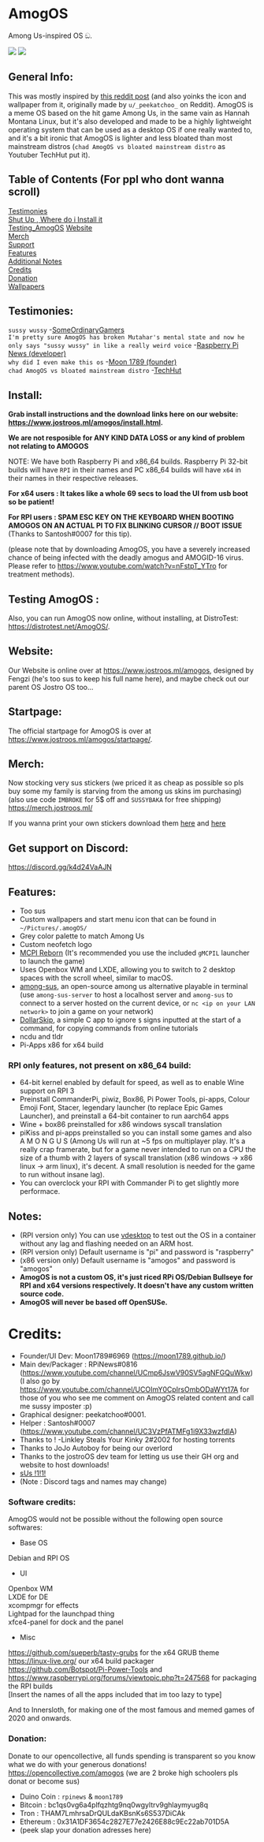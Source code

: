 # AmogOS
Among Us-inspired OS ඞ.

<img src="https://i.postimg.cc/FsHYbkG3/Amog-OS-Wallpaper-old.png"/> <img src="https://i.postimg.cc/m2Ym9qXt/130533968-d797e83d-e643-4c62-9264-7d46c2b67b48.png"/>

## General Info:  

This was mostly inspired by [this reddit post](https://www.reddit.com/r/unixporn/comments/nhomed/cinnamon_amogos_is_complete_icon_art_idea_by_u/) (and also yoinks the icon and wallpaper from it, originally made by `u/_peekatchoo_` on Reddit). AmogOS is a meme OS based on the hit game Among Us, in the same vain as Hannah Montana Linux, but it's also developed and made to be a highly lightweight operating system that can be used as a desktop OS if one really wanted to, and it's a bit ironic that AmogOS is lighter and less bloated than most mainstream distros (`chad AmogOS vs bloated mainstream distro` as Youtuber TechHut put it).

## Table of Contents (For ppl who dont wanna scroll)
[Testimonies](#Testimonies)  
[Shut Up , Where do i Install it](#Install)  
[Testing_AmogOS](#Testing_AmogOS)
[Website](#Website)  
[Merch](#Merch)  
[Support](#Support)  
[Features](#Features)  
[Additional Notes](#Notes)  
[Credits](#Credits)  
[Donation](#Donation)  
[Wallpapers](https://github.com/jostroOS/AmogOS-Wallpapers)  

## Testimonies:
`sussy wussy` -[SomeOrdinaryGamers](https://www.youtube.com/watch?v=ixLuhDxNktk)  
`I'm pretty sure AmogOS has broken Mutahar's mental state and now he only says "sussy wussy" in like a really weird voice` -[Raspberry Pi News (developer)](https://www.youtube.com/watch?v=jiQVuhNiTZ0)  
`why did I even make this os` -[Moon 1789 (founder)](https://www.youtube.com/watch?v=hkzYIwMYds8)  
`chad AmogOS vs bloated mainstream distro` -[TechHut](https://www.youtube.com/watch?v=ymYIJYb2hYI)  

## Install:
**Grab install instructions and the download links here on our website: https://www.jostroos.ml/amogos/install.html.**

**We are not resposible for ANY KIND DATA LOSS or any kind of problem not relating to AMOGOS**

NOTE: We have both Raspberry Pi and x86_64 builds. Raspberry Pi 32-bit builds will have `RPI` in their names and PC x86_64 builds will have `x64` in their names in their respective releases.  

**For x64 users : It takes like a whole 69 secs to load the UI from usb boot so be patient!**

**For RPI users : SPAM ESC KEY ON THE KEYBOARD WHEN BOOTING AMOGOS ON AN ACTUAL PI TO FIX BLINKING CURSOR // BOOT ISSUE** (Thanks to Santosh#0007 for this tip).

(please note that by downloading AmogOS, you have a severely increased chance of being infected with the deadly amogus and AMOGID-16 virus. Please refer to https://www.youtube.com/watch?v=nFstpT_YTro for treatment methods).

## Testing AmogOS :
Also, you can run AmogOS now online, without installing, at DistroTest: https://distrotest.net/AmogOS/.

## Website:
Our Website is online over at https://www.jostroos.ml/amogos, designed by Fengzi (he's too sus to keep his full name here), and maybe check out our parent OS Jostro OS too...

## Startpage:
The official startpage for AmogOS is over at https://www.jostroos.ml/amogos/startpage/.

## Merch:
Now stocking very sus stickers (we priced it as cheap as possible so pls buy some my family is starving from the among us skins im purchasing) (also use code `IMBROKE` for 5$ off and `SUSSYBAKA` for free shipping) 
https://merch.jostroos.ml/ 

If you wanna print your own stickers download them [here](https://cdn.discordapp.com/attachments/867502562953658428/867512035687530526/amog-icon.png) and [here](https://cdn.discordapp.com/attachments/867502562953658428/867871352035082300/amogoschip-sticker.png)

## Get support on Discord:
https://discord.gg/k4d24VaAJN

## Features:
- Too sus
- Custom wallpapers and start menu icon that can be found in `~/Pictures/.amogOS/`
- Grey color palette to match Among Us
- Custom neofetch logo
- [MCPI Reborn](https://gitea.thebrokenrail.com/TheBrokenRail/minecraft-pi-reborn) (It's recommended you use the included `gMCPIL` launcher to launch the game)
- Uses Openbox WM and LXDE, allowing you to switch to 2 desktop spaces with the scroll wheel, similar to macOS.
- [among-sus](https://git.sr.ht/~martijnbraam/among-sus), an open-source among us alternative playable in terminal (use `among-sus-server` to host a localhost server and `among-sus` to connect to a server hosted on the current device, or `nc <ip on your LAN network>` to join a game on your network)
- [DollarSkip](https://github.com/CleanMachine1/DollarSkip), a simple C app to ignore `$` signs inputted at the start of a command, for copying commands from online tutorials
- ncdu and tldr
- Pi-Apps x86 for x64 build

### RPI only features, not present on x86_64 build:
- 64-bit kernel enabled by default for speed, as well as to enable Wine support on RPI 3
- Preinstall CommanderPi, piwiz, Box86, Pi Power Tools, pi-apps, Colour Emoji Font, Stacer, legendary launcher (to replace Epic Games Launcher), and preinstall a 64-bit container to run aarch64 apps
- Wine + box86 preinstalled for x86 windows syscall translation
- piKiss and pi-apps preinstalled so you can install some games and also A M O N G U S
(Among Us will run at ~5 fps on multiplayer play. It's a really crap framerate, but for a game never intended to run on a CPU the size of a thumb with 2 layers of syscall translation (x86 windows -> x86 linux -> arm linux), it's decent. A small resolution is needed for the game to run without insane lag).
- You can overclock your RPI with Commander Pi to get slightly more performace.

## Notes:
- (RPI version only) You can use [vdesktop](https://github.com/Botspot/vdesktop) to test out the OS in a container without any lag and flashing needed on an ARM host.
- (RPI version only) Default username is "pi" and password is "raspberry"
- (x86 version only) Default username is "amogos" and password is "amogos"
- **AmogOS is not a custom OS, it's just riced RPi OS/Debian Bullseye for RPI and x64 versions respectively. It doesn't have any custom written source code.**
- **AmogOS will never be based off OpenSUSe.**

# Credits:
- Founder/UI Dev: Moon1789#6969 (https://moon1789.github.io/)
- Main dev/Packager : RPiNews#0816 (https://www.youtube.com/channel/UCmp6JswV90SV5agNFGQuWkw) (I also go by https://www.youtube.com/channel/UCOImY0CpIrsOmbODaWYt17A for those of you who see me comment on AmogOS related content and call me sussy imposter :p)
- Graphical designer: peekatchoo#0001.
- Helper : Santosh#0007 (https://www.youtube.com/channel/UC3VzPfATMFg1i9X33wzfdlA)
- Thanks to ! -Linkley Steals Your Kinky 2#2002 for hosting torrents
- Thanks to JoJo Autoboy for being our overlord
- Thanks to the jostroOS dev team for letting us use their GH org and website to host downloads!
- [sUs !1!1!](https://linustechtips.com/uploads/monthly_2021_03/1647043410_LinusWindowsXP.png.52fed85d600faa323ec2fa515d1b3ff7.png)
- (Note : Discord tags and names may change)

### Software credits:
AmogOS would not be possible without the following open source softwares:

- Base OS  

Debian and RPI OS  

- UI  

Openbox WM  
LXDE for DE  
xcompmgr for effects  
Lightpad for the launchpad thing  
xfce4-panel for dock and the panel  

- Misc  

https://github.com/sueperb/tasty-grubs for the x64 GRUB theme  
https://linux-live.org/ our x64 build packager  
https://github.com/Botspot/Pi-Power-Tools and https://www.raspberrypi.org/forums/viewtopic.php?t=247568 for packaging the RPI builds  
[Insert the names of all the apps included that im too lazy to type]  

And to Innersloth, for making one of the most famous and memed games of 2020 and onwards.  

### Donation:
Donate to our opencollective, all funds spending is transparent so you know what we do with your generous donations! https://opencollective.com/amogos (we are 2 broke high schoolers pls donat or become sus)

- Duino Coin : `rpinews` & `moon1789`
- Bitcoin : bc1qs0vg6a4plfqzhtg9nq0wgyltrv9ghlaymyug8q
- Tron : THAM7LmhrsaDrQULdaKBsnKs6S537DiCAk
- Ethereum : 0x31A1DF3654c2827E77e2426E88c9Ec22ab701D5A
- (peek slap your donation adresses here)
